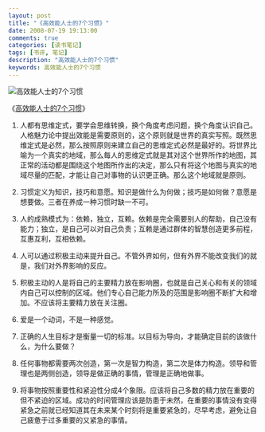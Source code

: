 ```yaml
---
layout: post
title: "《高效能人士的7个习惯》"
date: 2008-07-19 19:13:00
comments: true
categories: [读书笔记]
tags: [书评, 笔记]
description: "高效能人士的7个习惯"
keywords: 高效能人士的7个习惯
---
```


![高效能人士的7个习惯](http://img5.douban.com/mpic/s4510907.jpg)

《[高效能人士的7个习惯](http://book.douban.com/subject/5325618/)》

<!--more-->

1. 人都有思维定式，要学会思维转换，换个角度考虑问题，换个角度认识自己。人格魅力论中提出效能是需要原则的，这个原则就是世界的真实写照。既然思维定式是必然，那么按照原则来建立自己的思维定式必然是最好的。将世界比喻为一个真实的地域，那么每人的思维定式就是其对这个世界所作的地图，其正常的活动都是围绕这个地图所作出的决定，那么只有将这个地图与真实的地域尽量的匹配，才能让自己对事物的认识更正确。那么这个地域就是原则。

2. 习惯定义为知识，技巧和意愿。知识是做什么为何做；技巧是如何做？意愿是想要做。三者在养成一种习惯时缺一不可。

3. 人的成熟模式为：依赖，独立，互赖。依赖是完全需要别人的帮助，自己没有能力；独立，是自己可以对自己负责；互赖是通过群体的智慧创造更多前程，互惠互利，互相依赖。

4. 人可以通过积极主动来提升自己。不管外界如何，但有外界不能改变我们的就是，我们对外界影响的反应。

5. 积极主动的人是将自己的主要精力放在影响圈，也就是自己关心和有关的领域内自己可以控制的区域。他们专心自己能力所及的范围是影响圈不断扩大和增加。不应该将主要精力放在关注圈。

6. 爱是一个动词，不是一种感觉。

7. 正确的人生目标才是衡量一切的标准。以目标为导向，才能确定目前的该做什么，为什么要做？

8. 任何事物都需要两次创造，第一次是智力构造，第二次是体力构造。领导和管理也是两侧创造，领导是做正确的事情，管理是正确地做事。

9. 将事物按照重要性和紧迫性分成4个象限。应该将自己多数的精力放在重要的但不紧迫的区域。成功的时间管理应该是防患于未然，在重要的事情没有变得紧急之前就已经知道其在未来某个时刻将是重要紧急的，尽早考虑，避免让自己疲惫于过多重要的又紧急的事情。

